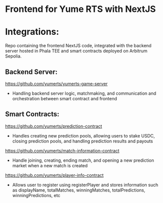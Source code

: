 # Frontend for Yume RTS with NextJS

# Integrations:

Repo containing the frontend NextJS code, integrated with the backend server hosted in Phala TEE and smart contracts deployed on Arbitrum Sepolia.

## Backend Server:
https://github.com/yumerts/yumerts-game-server
- Handling backend server logic, matchmaking, and communication and orchestration between smart contract and frontend

## Smart Contracts:
https://github.com/yumerts/prediction-contract
- Handles creating new prediction pools, allowing users to stake USDC, closing prediction pools, and handling prediction results and payouts
  
https://github.com/yumerts/match-information-contract
- Handle joining, creating, ending match, and opening a new prediction market when a new match is created

https://github.com/yumerts/player-info-contract
- Allows user to register using registerPlayer and stores information such as displayName, totalMatches, winningMatches, totalPredictions, winningPredictions, etc
